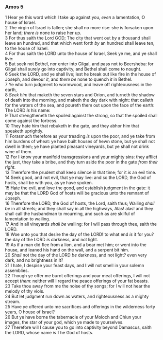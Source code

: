 ### Amos 5

1 Hear ye this word which I take up against you, *even* a lamentation, O house of Israel.  
2 The virgin of Israel is fallen; she shall no more rise: she is forsaken upon her land; *there is* none to raise her up.  
3 For thus saith the Lord GOD; The city that went out *by* a thousand shall leave an hundred, and that which went forth *by* an hundred shall leave ten, to the house of Israel.  
4 For thus saith the LORD unto the house of Israel, Seek ye me, and ye shall live:  
5 But seek not Bethel, nor enter into Gilgal, and pass not to Beersheba: for Gilgal shall surely go into captivity, and Bethel shall come to nought.  
6 Seek the LORD, and ye shall live; lest he break out like fire in the house of Joseph, and devour *it*, and *there be* none to quench *it* in Bethel.  
7 Ye who turn judgment to wormwood, and leave off righteousness in the earth,  
8 *Seek him* that maketh the seven stars and Orion, and turneth the shadow of death into the morning, and maketh the day dark with night: that calleth for the waters of the sea, and poureth them out upon the face of the earth: The LORD *is* his name:  
9 That strengtheneth the spoiled against the strong, so that the spoiled shall come against the fortress.  
10 They hate him that rebuketh in the gate, and they abhor him that speaketh uprightly.  
11 Forasmuch therefore as your treading *is* upon the poor, and ye take from him burdens of wheat: ye have built houses of hewn stone, but ye shall not dwell in them; ye have planted pleasant vineyards, but ye shall not drink wine of them.  
12 For I know your manifold transgressions and your mighty sins: they afflict the just, they take a bribe, and they turn aside the poor in the gate *from their right*.  
13 Therefore the prudent shall keep silence in that time; for it *is* an evil time.  
14 Seek good, and not evil, that ye may live: and so the LORD, the God of hosts, shall be with you, as ye have spoken.  
15 Hate the evil, and love the good, and establish judgment in the gate: it may be that the LORD God of hosts will be gracious unto the remnant of Joseph.  
16 Therefore the LORD, the God of hosts, the Lord, saith thus; Wailing *shall be* in all streets; and they shall say in all the highways, Alas! alas! and they shall call the husbandman to mourning, and such as are skilful of lamentation to wailing.  
17 And in all vineyards *shall be* wailing: for I will pass through thee, saith the LORD.  
18 Woe unto you that desire the day of the LORD! to what end *is* it for you? the day of the LORD *is* darkness, and not light.  
19 As if a man did flee from a lion, and a bear met him; or went into the house, and leaned his hand on the wall, and a serpent bit him.  
20 *Shall* not the day of the LORD *be* darkness, and not light? even very dark, and no brightness in it?  
21 I hate, I despise your feast days, and I will not smell in your solemn assemblies.  
22 Though ye offer me burnt offerings and your meat offerings, I will not accept *them*: neither will I regard the peace offerings of your fat beasts.  
23 Take thou away from me the noise of thy songs; for I will not hear the melody of thy viols.  
24 But let judgment run down as waters, and righteousness as a mighty stream.  
25 Have ye offered unto me sacrifices and offerings in the wilderness forty years, O house of Israel?  
26 But ye have borne the tabernacle of your Moloch and Chiun your images, the star of your god, which ye made to yourselves.  
27 Therefore will I cause you to go into captivity beyond Damascus, saith the LORD, whose name *is* The God of hosts.  

